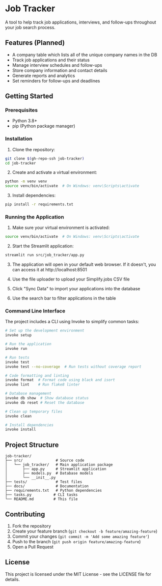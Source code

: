 # Job Tracker

A tool to help track job applications, interviews, and follow-ups throughout your job search process.

## Features (Planned)
- A company table which lists all of the unique company names in the DB
- Track job applications and their status
- Manage interview schedules and follow-ups
- Store company information and contact details
- Generate reports and analytics
- Set reminders for follow-ups and deadlines

## Getting Started

### Prerequisites
- Python 3.8+
- pip (Python package manager)

### Installation
1. Clone the repository:
```bash
git clone $(gh-repo-ssh job-tracker)
cd job-tracker
```

2. Create and activate a virtual environment:
```bash
python -m venv venv
source venv/bin/activate  # On Windows: venv\Scripts\activate
```

3. Install dependencies:
```bash
pip install -r requirements.txt
```

### Running the Application
1. Make sure your virtual environment is activated:
```bash
source venv/bin/activate  # On Windows: venv\Scripts\activate
```

2. Start the Streamlit application:
```bash
streamlit run src/job_tracker/app.py
```

3. The application will open in your default web browser. If it doesn't, you can access it at http://localhost:8501

4. Use the file uploader to upload your Simplify.jobs CSV file
5. Click "Sync Data" to import your applications into the database
6. Use the search bar to filter applications in the table

### Command Line Interface
The project includes a CLI using Invoke to simplify common tasks:

```bash
# Set up the development environment
invoke setup

# Run the application
invoke run

# Run tests
invoke test
invoke test --no-coverage  # Run tests without coverage report

# Code formatting and linting
invoke format  # Format code using black and isort
invoke lint    # Run flake8 linter

# Database management
invoke db show  # Show database status
invoke db reset # Reset the database

# Clean up temporary files
invoke clean

# Install dependencies
invoke install
```

## Project Structure
```
job-tracker/
├── src/               # Source code
│   └── job_tracker/   # Main application package
│       ├── app.py     # Streamlit application
│       ├── models.py  # Database models
│       └── __init__.py
├── tests/             # Test files
├── docs/              # Documentation
├── requirements.txt   # Python dependencies
├── tasks.py          # CLI tasks
└── README.md         # This file
```

## Contributing
1. Fork the repository
2. Create your feature branch (`git checkout -b feature/amazing-feature`)
3. Commit your changes (`git commit -m 'Add some amazing feature'`)
4. Push to the branch (`git push origin feature/amazing-feature`)
5. Open a Pull Request

## License
This project is licensed under the MIT License - see the LICENSE file for details. 